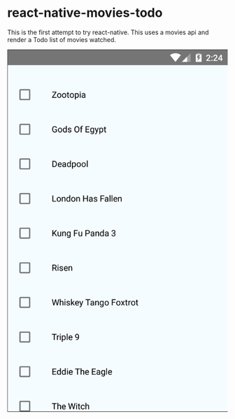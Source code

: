 # react-native-movies-todo

This is the first attempt to try react-native. This uses a movies api and render a Todo list of movies watched.

![List](https://raw.githubusercontent.com/addi90/react-native-movies-todo/master/images/screenshot.png)
